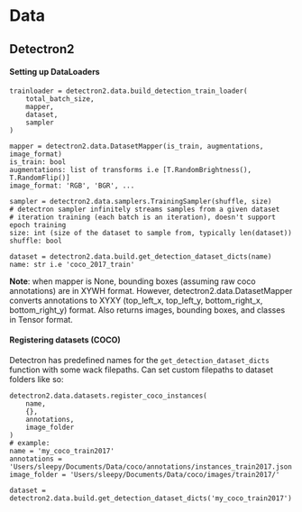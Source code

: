 # Data
## Detectron2
#### Setting up DataLoaders
```
trainloader = detectron2.data.build_detection_train_loader(
    total_batch_size, 
    mapper,
    dataset,
    sampler
)

mapper = detectron2.data.DatasetMapper(is_train, augmentations, image_format)
is_train: bool
augmentations: list of transforms i.e [T.RandomBrightness(), T.RandomFlip()]
image_format: 'RGB', 'BGR', ...

sampler = detectron2.data.samplers.TrainingSampler(shuffle, size)
# detectron sampler infinitely streams samples from a given dataset 
# iteration training (each batch is an iteration), doesn't support epoch training
size: int (size of the dataset to sample from, typically len(dataset))
shuffle: bool

dataset = detectron2.data.build.get_detection_dataset_dicts(name)
name: str i.e 'coco_2017_train'
```
**Note**: when mapper is None, bounding boxes (assuming raw coco annotations) are in XYWH format. However, detectron2.data.DatasetMapper converts annotations to XYXY (top_left_x, top_left_y, bottom_right_x, bottom_right_y) format. Also returns images, bounding boxes, and classes in Tensor format.

#### Registering datasets (COCO)
Detectron has predefined names for the `get_detection_dataset_dicts` function with some wack filepaths. Can set custom filepaths to dataset folders like so:
```
detectron2.data.datasets.register_coco_instances(
    name,
    {},
    annotations,
    image_folder
)
# example:
name = 'my_coco_train2017'
annotations = 'Users/sleepy/Documents/Data/coco/annotations/instances_train2017.json'
image_folder = 'Users/sleepy/Documents/Data/coco/images/train2017/'

dataset = detectron2.data.build.get_detection_dataset_dicts('my_coco_train2017')

```